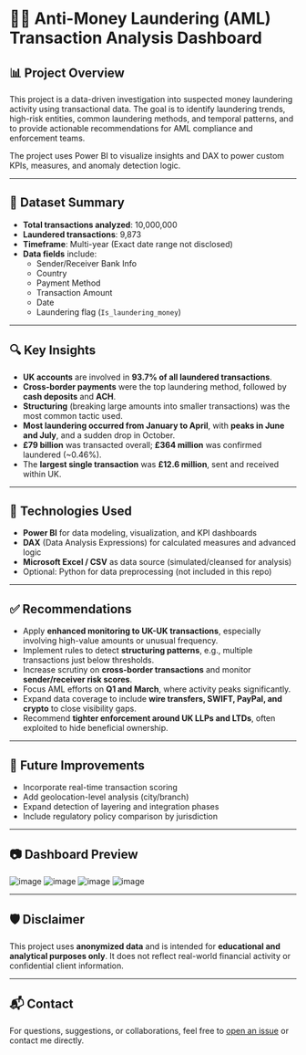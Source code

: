 # 🕵️‍♂️ Anti-Money Laundering (AML) Transaction Analysis Dashboard

## 📊 Project Overview

This project is a data-driven investigation into suspected money laundering activity using transactional data. The goal is to identify laundering trends, high-risk entities, common laundering methods, and temporal patterns, and to provide actionable recommendations for AML compliance and enforcement teams.

The project uses Power BI to visualize insights and DAX to power custom KPIs, measures, and anomaly detection logic.

---

## 📁 Dataset Summary

- **Total transactions analyzed**: 10,000,000  
- **Laundered transactions**: 9,873  
- **Timeframe**: Multi-year (Exact date range not disclosed)  
- **Data fields** include:
  - Sender/Receiver Bank Info
  - Country
  - Payment Method
  - Transaction Amount
  - Date
  - Laundering flag (`Is_laundering_money`)

---

## 🔍 Key Insights

- **UK accounts** are involved in **93.7% of all laundered transactions**.
- **Cross-border payments** were the top laundering method, followed by **cash deposits** and **ACH**.
- **Structuring** (breaking large amounts into smaller transactions) was the most common tactic used.
- **Most laundering occurred from January to April**, with **peaks in June and July**, and a sudden drop in October.
- **£79 billion** was transacted overall; **£364 million** was confirmed laundered (~0.46%).
- The **largest single transaction** was **£12.6 million**, sent and received within UK.

---

## 🧠 Technologies Used

- **Power BI** for data modeling, visualization, and KPI dashboards
- **DAX** (Data Analysis Expressions) for calculated measures and advanced logic
- **Microsoft Excel / CSV** as data source (simulated/cleansed for analysis)
- Optional: Python for data preprocessing (not included in this repo)

---

## ✅ Recommendations

- Apply **enhanced monitoring to UK-UK transactions**, especially involving high-value amounts or unusual frequency.
- Implement rules to detect **structuring patterns**, e.g., multiple transactions just below thresholds.
- Increase scrutiny on **cross-border transactions** and monitor **sender/receiver risk scores**.
- Focus AML efforts on **Q1 and March**, where activity peaks significantly.
- Expand data coverage to include **wire transfers, SWIFT, PayPal, and crypto** to close visibility gaps.
- Recommend **tighter enforcement around UK LLPs and LTDs**, often exploited to hide beneficial ownership.

---

## 📌 Future Improvements

- Incorporate real-time transaction scoring
- Add geolocation-level analysis (city/branch)
- Expand detection of layering and integration phases
- Include regulatory policy comparison by jurisdiction

---

## 📷 Dashboard Preview

![image](https://github.com/user-attachments/assets/e52d2c54-fd1c-4b74-8e95-c334aa1a4d64)
![image](https://github.com/user-attachments/assets/116e215b-e40c-4f7c-bb29-7b51df8110bd)
![image](https://github.com/user-attachments/assets/580d6492-1b6b-49d6-bf9e-564a8760ad9f)
![image](https://github.com/user-attachments/assets/5ce502f3-35f6-4c9e-8786-67fe9725fbac)


---

## 🛡️ Disclaimer

This project uses **anonymized data** and is intended for **educational and analytical purposes only**. It does not reflect real-world financial activity or confidential client information.

---

## 📬 Contact

For questions, suggestions, or collaborations, feel free to [open an issue](https://github.com/TheDucky-2) or contact me directly.

